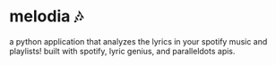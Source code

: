 # melodia 🎶

a python application that analyzes the lyrics in your spotify music and playlists! built with spotify, lyric genius, and paralleldots apis. 
